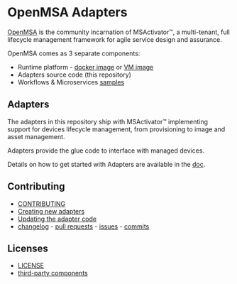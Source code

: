 OpenMSA Adapters
================


[OpenMSA](https://openmsa.co) is the community incarnation of MSActivator&trade;,
a multi-tenant, full lifecycle management framework for agile service design
and assurance.

OpenMSA comes as 3 separate components:

- Runtime platform -
  [docker image](https://hub.docker.com/r/openmsa/openmsa/tags)
  or  [VM image](https://www.openmsa.co/free-trial)
- Adapters source code (this repository)
- Workflows & Microservices [samples](../../../Workflows-Microservices)


Adapters
--------

The adapters in this repository ship with MSActivator&trade;
implementing support for devices lifecycle management,
from provisioning to image and asset management.

Adapters provide the glue code to interface with managed devices.

Details on how to get started with Adapters are available
in the [doc](../master/doc/Getting_started_with_Adaptors.md).


Contributing
------------

- [CONTRIBUTING](../master/CONTRIBUTING.md)
- [Creating new adapters](../master/doc/Manufacturer_and_Model_ID_Convention.md)
- [Updating the adapter code](../master/doc/Update_Adapter_Code.md)
- [changelog](../master/CHANGELOG.md) -
  [pull requests](../../pulls) -
  [issues](../../issues) -
  [commits](../../commits/master)


Licenses
--------

- [LICENSE](../master/LICENSE.md)
- [third-party components](../../tree/master/vendor)

